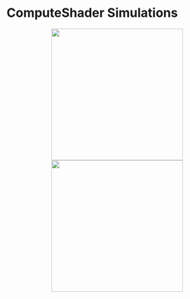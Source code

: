 # ComputeShader Simulations

<p align="center">
<image src="https://github.com/user-attachments/assets/187030e6-4117-48d0-865c-80f04d477ff3" height=300px></image>
<image src="https://github.com/user-attachments/assets/0417c662-01c1-4784-abbd-9088e2036cba" height=300px></image>
</p>

